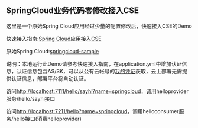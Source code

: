 ## SpringCloud业务代码零修改接入CSE

这里是一个原始Spring Cloud应用经过少量的配置修改后，快速接入CSE的Demo

快速接入指南:[Spring Cloud应用接入CSE](https://support.huaweicloud.com/bestpractice-cse/cse_03_0092.html)

原始Spring Cloud:[springcloud-sample](https://github.com/huawei-microservice-demo/SpringCloudIntegration/tree/master/springcloud-sample)

说明：本地运行此Demo请参考快速接入指南，在application.yml中增加认证信息，认证信息包含AS/SK，可以从公有云帐号的[我的凭证](https://support.huaweicloud.com/usermanual-iam/zh-cn_topic_0079477318.html)获取，云上部署无需提供认证信息，部署平台将自动认证。

访问[http://localhost:7111/hello/sayhi?name=springcloud](http://localhost:7111/hello/sayhi?name=springcloud)，调用helloprovider服务/hello/sayhi接口

访问[http://localhost:7211/hello?name=springcloud](http://localhost:7211/hello?name=springcloud)，调用helloconsumer服务/hello接口(消费helloprovider)
